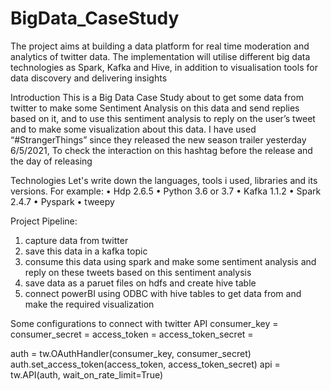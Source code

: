 # BigData_CaseStudy
The project aims at building a data platform for real time moderation and analytics of twitter data. The implementation will utilise different big data technologies as Spark, Kafka and Hive, in addition to visualisation tools for data discovery and delivering insights

Introduction 
	This is a Big Data Case Study about to get some data from twitter to make some Sentiment Analysis on this data and send replies based on it, and to use this sentiment analysis to reply on the user’s tweet and to make some visualization about this data.
I have used “#StrangerThings” since they released the new season trailer yesterday 6/5/2021, To check the interaction on this hashtag before the release and the day of releasing  

Technologies
Let's write down the languages, tools i used, libraries and its versions. 
For example:
  •	Hdp 2.6.5
  •	Python 3.6 or 3.7
  •	Kafka 1.1.2 
  •	Spark 2.4.7
  •	Pyspark
  •	tweepy

Project Pipeline:
   1. capture data from twitter
   2. save this data in a kafka topic
   3. consume this data using spark and make some sentiment analysis and reply on these tweets based on this sentiment analysis
   4. save data as a paruet files on hdfs and create hive table 
   5. connect powerBI using ODBC with hive tables to get data from and make the required visualization
 
Some configurations to connect with twitter API
  consumer_key = 
  consumer_secret = 
  access_token = 
  access_token_secret = 

  auth = tw.OAuthHandler(consumer_key, consumer_secret)
  auth.set_access_token(access_token, access_token_secret)
  api = tw.API(auth, wait_on_rate_limit=True)


